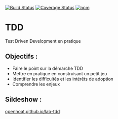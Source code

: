 [![Build Status](https://travis-ci.org/openhoat/lab-tdd.png?branch=master)](https://travis-ci.org/openhoat/lab-tdd)
[![Coverage Status](https://coveralls.io/repos/github/openhoat/lab-tdd/badge.svg?branch=master)](https://coveralls.io/github/openhoat/lab-tdd?branch=master)
[![npm](https://img.shields.io/npm/l/express.svg?style=flat-square)]()

# TDD

Test Driven Development en pratique

## Objectifs :

- Faire le point sur la démarche TDD
- Mettre en pratique en construisant un petit jeu
- Identifier les difficultés et les intérêts de adoption
- Comprendre les enjeux

## Sildeshow :

[openhoat.github.io/lab-tdd](https://openhoat.github.io/lab-tdd/)
